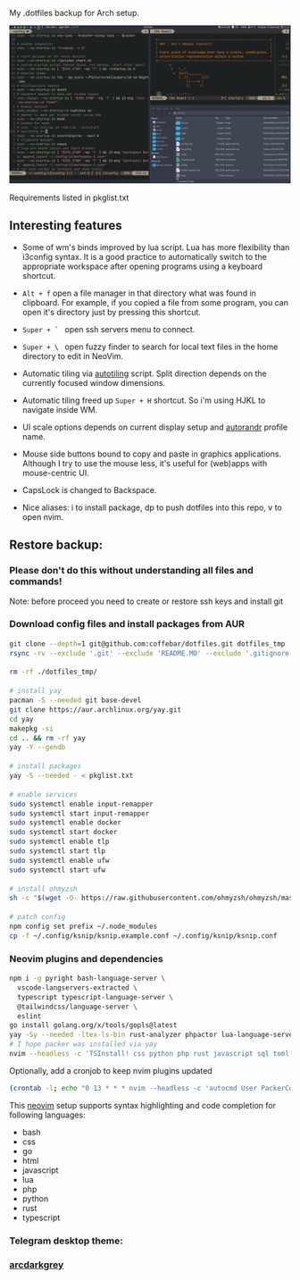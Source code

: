 My .dotfiles backup for Arch setup.


![Screenshot](https://raw.githubusercontent.com/coffebar/dotfiles/master/screenshot.png)


Requirements listed in pkglist.txt

## Interesting features

- Some of wm's binds improved by lua script. Lua has more flexibility than i3config syntax. It is a good practice to automatically switch to the appropriate workspace after opening programs using a keyboard shortcut.

- ``Alt + f`` open a file manager in that directory what was found in clipboard. For example, if you copied a file from some program, you can open it's directory just by pressing this shortcut.

- ``Super + ` `` open ssh servers menu to connect.

- ``Super + \ `` open fuzzy finder to search for local text files in the home directory to edit in NeoVim.

- Automatic tiling via [autotiling](https://github.com/nwg-piotr/autotiling) script. Split direction depends on the currently focused window dimensions.

- Automatic tiling freed up ``Super + H`` shortcut. So i'm using HJKL to navigate inside WM.

- UI scale options depends on current display setup and [autorandr](https://github.com/phillipberndt/autorandr) profile name.

- Mouse side buttons bound to copy and paste in graphics applications. Although I try to use the mouse less, it's useful for (web)apps with mouse-centric UI.

- CapsLock is changed to Backspace.

- Nice aliases: i to install package, dp to push dotfiles into this repo, v to open nvim. 


## Restore backup:
### Please don't do this without understanding all files and commands! 

Note: before proceed you need to create or restore ssh keys and install git 

### Download config files and install packages from AUR
```bash
git clone --depth=1 git@github.com:coffebar/dotfiles.git dotfiles_tmp
rsync -rv --exclude '.git' --exclude 'README.MD' --exclude '.gitignore' ./dotfiles_tmp/ ./ 

rm -rf ./dotfiles_tmp/

# install yay
pacman -S --needed git base-devel
git clone https://aur.archlinux.org/yay.git
cd yay
makepkg -si
cd .. && rm -rf yay
yay -Y --gendb

# install packages
yay -S --needed - < pkglist.txt

# enable services
sudo systemctl enable input-remapper
sudo systemctl start input-remapper
sudo systemctl enable docker
sudo systemctl start docker
sudo systemctl enable tlp
sudo systemctl start tlp
sudo systemctl enable ufw
sudo systemctl start ufw

# install ohmyzsh
sh -c "$(wget -O- https://raw.githubusercontent.com/ohmyzsh/ohmyzsh/master/tools/install.sh)"

# patch config
npm config set prefix ~/.node_modules
cp -f ~/.config/ksnip/ksnip.example.conf ~/.config/ksnip/ksnip.conf

```

### Neovim plugins and dependencies
```bash
npm i -g pyright bash-language-server \
  vscode-langservers-extracted \
  typescript typescript-language-server \
  @tailwindcss/language-server \
  eslint
go install golang.org/x/tools/gopls@latest
yay -Sy --needed -ltex-ls-bin rust-analyzer phpactor lua-language-server nvim-packer-git
# I hope packer was installed via yay
nvim --headless -c 'TSInstall! css python php rust javascript sql toml typescript go yaml dockerfile scss html bash json lua c kotlin markdown' -c 'autocmd User PackerComplete quitall' -c 'PackerSync'
```
Optionally, add a cronjob to keep nvim plugins updated
```bash
(crontab -l; echo "0 13 * * * nvim --headless -c 'autocmd User PackerComplete quitall' -c 'PackerSync'" ) | crontab -
```

This [neovim](https://github.com/neovim/neovim) setup supports syntax highlighting and code completion for following languages: 

- bash
- css
- go
- html 
- javascript
- lua
- php
- python
- rust 
- typescript

### Telegram desktop theme:
### [arcdarkgrey](https://t.me/addtheme/arcdarkgrey)


